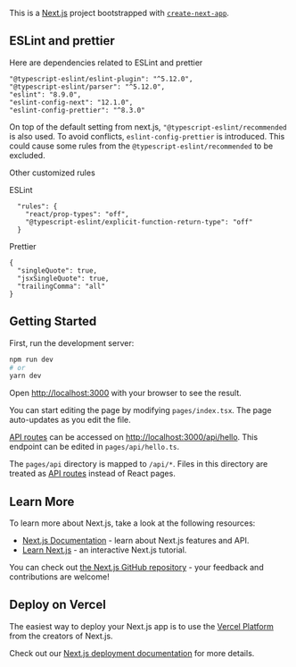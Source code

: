 This is a [Next.js](https://nextjs.org/) project bootstrapped with [`create-next-app`](https://github.com/vercel/next.js/tree/canary/packages/create-next-app).

## ESLint and prettier

Here are dependencies related to ESLint and prettier

```
"@typescript-eslint/eslint-plugin": "^5.12.0",
"@typescript-eslint/parser": "^5.12.0",
"eslint": "8.9.0",
"eslint-config-next": "12.1.0",
"eslint-config-prettier": "^8.3.0"
```

On top of the default setting from next.js, `"@typescript-eslint/recommended` is also used. To avoid conflicts,
`eslint-config-prettier` is introduced. This could cause some rules from the `@typescript-eslint/recommended` to be
excluded.

Other customized rules

ESLint

```
  "rules": {
    "react/prop-types": "off",
    "@typescript-eslint/explicit-function-return-type": "off"
  }
```

Prettier

```
{
  "singleQuote": true,
  "jsxSingleQuote": true,
  "trailingComma": "all"
}
```

## Getting Started

First, run the development server:

```bash
npm run dev
# or
yarn dev
```

Open [http://localhost:3000](http://localhost:3000) with your browser to see the result.

You can start editing the page by modifying `pages/index.tsx`. The page auto-updates as you edit the file.

[API routes](https://nextjs.org/docs/api-routes/introduction) can be accessed on [http://localhost:3000/api/hello](http://localhost:3000/api/hello). This endpoint can be edited in `pages/api/hello.ts`.

The `pages/api` directory is mapped to `/api/*`. Files in this directory are treated as [API routes](https://nextjs.org/docs/api-routes/introduction) instead of React pages.

## Learn More

To learn more about Next.js, take a look at the following resources:

- [Next.js Documentation](https://nextjs.org/docs) - learn about Next.js features and API.
- [Learn Next.js](https://nextjs.org/learn) - an interactive Next.js tutorial.

You can check out [the Next.js GitHub repository](https://github.com/vercel/next.js/) - your feedback and contributions are welcome!

## Deploy on Vercel

The easiest way to deploy your Next.js app is to use the [Vercel Platform](https://vercel.com/new?utm_medium=default-template&filter=next.js&utm_source=create-next-app&utm_campaign=create-next-app-readme) from the creators of Next.js.

Check out our [Next.js deployment documentation](https://nextjs.org/docs/deployment) for more details.

